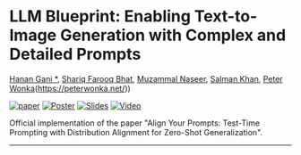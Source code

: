 # LLM Blueprint: Enabling Text-to-Image Generation with Complex and Detailed Prompts
[Hanan Gani *](https://hananshafi.github.io/), [Shariq Farooq Bhat](https://shariqfarooq123.github.io/), [Muzammal Naseer](https://muzammal-naseer.com/), [Salman Khan](https://salman-h-khan.github.io/), [Peter Wonka](https://sites.google.com/view/fahadkhans/home)(https://peterwonka.net/))

[![paper](https://img.shields.io/badge/arXiv-Paper-<COLOR>.svg)](https://arxiv.org/abs/2210.07240v1)
[![Poster](https://img.shields.io/badge/Poster-PDF-8333FF)](https://drive.google.com/file/d/1eywuOkHPbH3bJhC7_kwBvyfI29jxfAkv/view?usp=sharing)
[![Slides](https://img.shields.io/badge/Slides-PDF-87CEEB)](https://docs.google.com/presentation/d/1Hlw9TdiuiPWmuwf0lJGF0mNEGqp60n-U/edit?usp=sharing&ouid=105985073683824470966&rtpof=true&sd=true) 
[![Video](https://img.shields.io/badge/Video-Presentation-F9D371)](https://drive.google.com/file/d/1oA0C_AAeGzwQogvsJHyWPE8CGOCQYkFG/view?usp=sharing)

Official implementation of the paper "Align Your Prompts: Test-Time Prompting with Distribution Alignment for Zero-Shot Generalization".

<hr>

